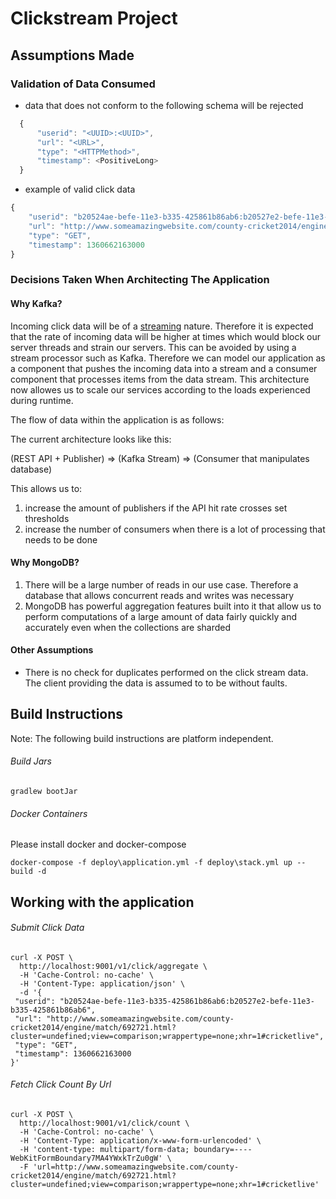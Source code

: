 # Clickstream Project

## Assumptions Made

### Validation of Data Consumed

- data that does not conform to the following schema will be rejected

```javascript
  {
      "userid": "<UUID>:<UUID>",
      "url": "<URL>",
      "type": "<HTTPMethod>",
      "timestamp": <PositiveLong>
  }
  ```

- example of valid click data

```javascript
{
    "userid": "b20524ae-befe-11e3-b335-425861b86ab6:b20527e2-befe-11e3-b335-425861b86ab6",
    "url": "http://www.someamazingwebsite.com/county-cricket2014/engine/match/692721.html?cluster=undefined;view=comparison;wrappertype=none;xhr=1#cricketlive",
    "type": "GET",
    "timestamp": 1360662163000
}
```


### Decisions Taken When Architecting The Application

#### Why Kafka?

Incoming click data will be of a [streaming](https://en.wikipedia.org/wiki/Streaming_data) nature. Therefore it is expected that the rate of incoming data will be higher at times which would block our server threads and strain our servers. This can be avoided by using a stream processor such as Kafka. Therefore we can model our application as a component that pushes the incoming data into a stream and a consumer component that processes items from the data stream. This architecture now allowes us to scale our services according to the loads experienced during runtime.

The flow of data within the application is as follows:

The current architecture looks like this:

(REST API + Publisher) => (Kafka Stream) => (Consumer that manipulates database)

This allows us to:
1. increase the amount of publishers if the API hit rate crosses set thresholds
2. increase the number of consumers when there is a lot of processing that needs to be done

#### Why MongoDB?

1. There will be a large number of reads in our use case. Therefore a database that allows concurrent reads and writes was necessary
2. MongoDB has powerful aggregation features built into it that allow us to perform computations of a large amount of data fairly quickly and accurately even when the collections are sharded

#### Other Assumptions

- There is no check for duplicates performed on the click stream data. The client providing the data is assumed to to be without faults.

## Build Instructions

Note: The following build instructions are platform independent.

###### Build Jars

```shell
gradlew bootJar
```

###### Docker Containers

Please install docker and docker-compose

```shell
docker-compose -f deploy\application.yml -f deploy\stack.yml up --build -d
```

## Working with the application

###### Submit Click Data

```curl
curl -X POST \
  http://localhost:9001/v1/click/aggregate \
  -H 'Cache-Control: no-cache' \
  -H 'Content-Type: application/json' \
  -d '{
 "userid": "b20524ae-befe-11e3-b335-425861b86ab6:b20527e2-befe-11e3-b335-425861b86ab6",
 "url": "http://www.someamazingwebsite.com/county-cricket2014/engine/match/692721.html?cluster=undefined;view=comparison;wrappertype=none;xhr=1#cricketlive",
 "type": "GET",
 "timestamp": 1360662163000
}'
```

###### Fetch Click Count By Url

```curl
curl -X POST \
  http://localhost:9001/v1/click/count \
  -H 'Cache-Control: no-cache' \
  -H 'Content-Type: application/x-www-form-urlencoded' \
  -H 'content-type: multipart/form-data; boundary=----WebKitFormBoundary7MA4YWxkTrZu0gW' \
  -F 'url=http://www.someamazingwebsite.com/county-cricket2014/engine/match/692721.html?cluster=undefined;view=comparison;wrappertype=none;xhr=1#cricketlive'
```
